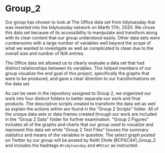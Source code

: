 # Group\_2

Our group has chosen to look at The Office data set from tidytuesday that was inserted into the tidytuesday network on Marth 17th, 2020. We chose this data set because of its accessibility to manipulate and transform along with its clear content that our group understood easily. Other data sets were cumbersome with a large number of variables well beyond the scope of what we wanted to investigate as well as complicated to clean due to the overall size and number of N/A entries.

The Office data set allowed us to clearly evaluate a data set that had distinct relationships between its variables. This helped members of our group visualize the end goal of this project, specifically the graphs that were to be produced, and gave a clear direction to our transformations on the data set.

As can be seen in the repository assigned to Group 2, we organized our work into four distinct folders to better separate our work and final products. The descriptive scripts created to transform the data set as well as explain the actions within are found in the "Group 2 Scripts" folder. All of the unique data sets or data frames created through our work are included in the "Group 2 Data" folder for further examination. "Group 2 Figures" includes all of the graphs and charts that our group used to visualize and represent this data set while "Group 2 Text Files" houses the summary statistics and means of the variables in question. The select graph posted on Twitter by our group will be posted by Keith Ehnle @CPSC441_Group_2 and includes the hashtags `#tidytuesday` and `#RStat` as instructed.

# 
